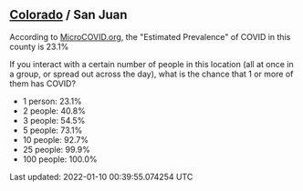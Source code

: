 
## [Colorado](/united-states/colorado) / San Juan

According to [MicroCOVID.org](http://microcovid.org),
the "Estimated Prevalence" of COVID in this county is 23.1%

If you interact with a certain number of people in this location
(all at once in a group, or spread out across the day), what is the chance that
1 or more of them has COVID?

- 1 person: 23.1%
- 2 people: 40.8%
- 3 people: 54.5%
- 5 people: 73.1%
- 10 people: 92.7%
- 25 people: 99.9%
- 100 people: 100.0%

Last updated: 2022-01-10 00:39:55.074254 UTC
